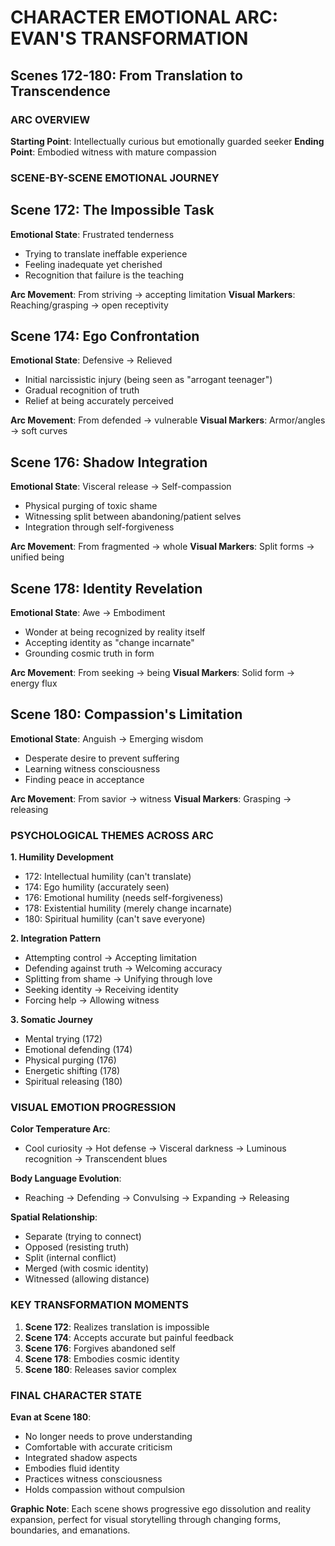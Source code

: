 # CHARACTER EMOTIONAL ARC: EVAN'S TRANSFORMATION
## Scenes 172-180: From Translation to Transcendence

### ARC OVERVIEW
**Starting Point**: Intellectually curious but emotionally guarded seeker
**Ending Point**: Embodied witness with mature compassion

### SCENE-BY-SCENE EMOTIONAL JOURNEY

## Scene 172: The Impossible Task
**Emotional State**: Frustrated tenderness
- Trying to translate ineffable experience
- Feeling inadequate yet cherished
- Recognition that failure is the teaching

**Arc Movement**: From striving → accepting limitation
**Visual Markers**: Reaching/grasping → open receptivity

## Scene 174: Ego Confrontation  
**Emotional State**: Defensive → Relieved
- Initial narcissistic injury (being seen as "arrogant teenager")
- Gradual recognition of truth
- Relief at being accurately perceived

**Arc Movement**: From defended → vulnerable
**Visual Markers**: Armor/angles → soft curves

## Scene 176: Shadow Integration
**Emotional State**: Visceral release → Self-compassion
- Physical purging of toxic shame
- Witnessing split between abandoning/patient selves
- Integration through self-forgiveness

**Arc Movement**: From fragmented → whole
**Visual Markers**: Split forms → unified being

## Scene 178: Identity Revelation
**Emotional State**: Awe → Embodiment
- Wonder at being recognized by reality itself
- Accepting identity as "change incarnate"
- Grounding cosmic truth in form

**Arc Movement**: From seeking → being
**Visual Markers**: Solid form → energy flux

## Scene 180: Compassion's Limitation
**Emotional State**: Anguish → Emerging wisdom
- Desperate desire to prevent suffering
- Learning witness consciousness
- Finding peace in acceptance

**Arc Movement**: From savior → witness
**Visual Markers**: Grasping → releasing

### PSYCHOLOGICAL THEMES ACROSS ARC

**1. Humility Development**
- 172: Intellectual humility (can't translate)
- 174: Ego humility (accurately seen)
- 176: Emotional humility (needs self-forgiveness)
- 178: Existential humility (merely change incarnate)
- 180: Spiritual humility (can't save everyone)

**2. Integration Pattern**
- Attempting control → Accepting limitation
- Defending against truth → Welcoming accuracy
- Splitting from shame → Unifying through love
- Seeking identity → Receiving identity
- Forcing help → Allowing witness

**3. Somatic Journey**
- Mental trying (172)
- Emotional defending (174)
- Physical purging (176)
- Energetic shifting (178)
- Spiritual releasing (180)

### VISUAL EMOTION PROGRESSION

**Color Temperature Arc**:
- Cool curiosity → Hot defense → Visceral darkness → Luminous recognition → Transcendent blues

**Body Language Evolution**:
- Reaching → Defending → Convulsing → Expanding → Releasing

**Spatial Relationship**:
- Separate (trying to connect)
- Opposed (resisting truth)
- Split (internal conflict)
- Merged (with cosmic identity)
- Witnessed (allowing distance)

### KEY TRANSFORMATION MOMENTS

1. **Scene 172**: Realizes translation is impossible
2. **Scene 174**: Accepts accurate but painful feedback
3. **Scene 176**: Forgives abandoned self
4. **Scene 178**: Embodies cosmic identity
5. **Scene 180**: Releases savior complex

### FINAL CHARACTER STATE

**Evan at Scene 180**:
- No longer needs to prove understanding
- Comfortable with accurate criticism
- Integrated shadow aspects
- Embodies fluid identity
- Practices witness consciousness
- Holds compassion without compulsion

**Graphic Note**: Each scene shows progressive ego dissolution and reality expansion, perfect for visual storytelling through changing forms, boundaries, and emanations.